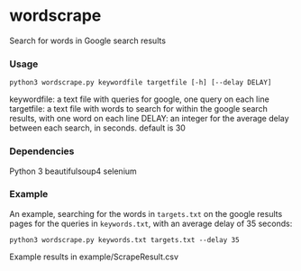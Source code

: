# wordscrape
Search for words in Google search results

### Usage

`python3 wordscrape.py keywordfile targetfile [-h] [--delay DELAY]`

keywordfile: a text file with queries for google, one query on each line
targetfile: a text file with words to search for within the google search results, with one word on each line
DELAY: an integer for the average delay between each search, in seconds. default is 30


### Dependencies

Python 3
beautifulsoup4
selenium

### Example
An example, searching for the words in `targets.txt` on the google results pages for the queries in `keywords.txt`, with an average delay of 35 seconds:

`python3 wordscrape.py keywords.txt targets.txt --delay 35`

Example results in example/ScrapeResult.csv
